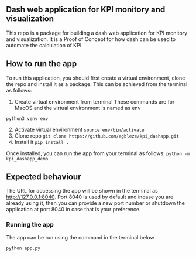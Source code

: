 ## Dash web application for KPI monitory and visualization

This repo is a package for building a dash web application for KPI monitory and visualization. It is a Proof of Concept for how dash can be used to automate the calculation of KPI.

## How to run the app

To run this application, you should first create a virtual environment, clone
the repo and install it as a package. This can be achieved from the terminal as
follows:

1. Create virtual environment from terminal
   These commands are for MacOS and the virtual environment is named as env

``python3 venv env``

2. Activate virtual environment
   ``source env/bin/activate``
3. Clone repo
   ``git clone https://github.com/agbleze/kpi_dashapp.git ``
4. Install it
   ``pip install .``

Once installed, you can run the app from your terminal as follows:
``python -m kpi_dashapp_demo``

## Expected behaviour

The URL for accessing the app will be shown in the terminal as http://127.0.0.1:8040. Port 8040 is used by default and incase you are already using it, then
you can provide a new port number or shutdown the application at port 8040 in
case that is your preference.

### Running the app

The app can be run using the command in the terminal below

```
python app.py 
```
